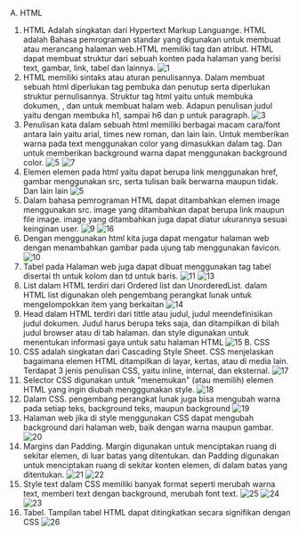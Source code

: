 A. HTML
1. HTML Adalah singkatan dari Hypertext Markup Languange. HTML adalah Bahasa pemrograman standar yang digunakan untuk membuat atau merancang halaman web.HTML memiliki tag dan atribut. HTML dapat membuat struktur dari sebuah konten pada halaman yang berisi text, gambar, link, tabel dan lainnya.
![1](https://github.com/ssepti/SeptianaLestariPWEB1/assets/152271222/fa3594ff-f93d-4f81-9329-dfc2d5ec8867)
3. HTML memiliki sintaks atau aturan penulisannya. Dalam membuat sebuah html diperlukan tag pembuka dan penutup serta diperlukan struktur pernulisannya. Struktur tag html yaitu <html> untuk membuka dokumen, <head> , dan <body> untuk membuat halam web. Adapun penulisan judul yaitu dengan membuka h1, sampai h6 dan p untuk paragraph.
![3](https://github.com/ssepti/SeptianaLestariPWEB1/assets/152271222/864c59eb-5928-48e6-abca-86089e4a770c)
4. Penulisan kata dalam sebuah html  memiliki berbagai macam cara/font antara lain yaitu arial, times new roman, dan lain lain. Untuk memberikan warna pada text menggunakan color yang dimasukkan dalam tag. Dan untuk memberikan background warna dapat menggunakan background color.
![5](https://github.com/ssepti/SeptianaLestariPWEB1/assets/152271222/0d10063d-7809-42a6-b2f4-e05f287e6ee0)
![7](https://github.com/ssepti/SeptianaLestariPWEB1/assets/152271222/7f5ac69f-7022-4a36-aa6a-ef1be421ce89)
5. Elemen elemen pada html yaitu dapat berupa link menggunakan href, gambar menggunakan src, serta tulisan baik berwarna maupun tidak. Dan lain lain
![5](https://github.com/ssepti/SeptianaLestariPWEB1/assets/152271222/ebb14ddf-7336-40dd-8b3d-4aa96b81830e)
6. Dalam bahasa pemrograman HTML dapat ditambahkan elemen image menggunakan src. image yang ditambahkan dapat berupa link maupun file image. image yang ditambahkan juga dapat diatur ukurannya sesuai keinginan user.
![9](https://github.com/ssepti/SeptianaLestariPWEB1/assets/152271222/b146fabd-b954-4f3b-8d42-de61fcbe873b)
![16](https://github.com/ssepti/SeptianaLestariPWEB1/assets/152271222/e60cc9a7-ea81-4527-96a0-a98898028d78)
8. Dengan menggunakan html kita juga dapat mengatur halaman web dengan menambahkan gambar pada ujung tab menggunakan favicon.
![10](https://github.com/ssepti/SeptianaLestariPWEB1/assets/152271222/2e28f2b3-5e16-4249-9739-c2122404726d)
9. Tabel pada Halaman web juga dapat dibuat menggunakan tag tabel disertai th untuk kolom dan td untuk baris.
![11](https://github.com/ssepti/SeptianaLestariPWEB1/assets/152271222/72d9b106-ad6a-4e50-8aa2-e9f3bf4a9c6a)
![13](https://github.com/ssepti/SeptianaLestariPWEB1/assets/152271222/d2535d5f-91c8-4445-91f5-88ef38701c65)
10. List dalam HTML terdiri dari Ordered list dan UnorderedList. dalam HTML list digunakan oleh pengembang perangkat lunak untuk mengelompokkan item yang berkaitan
![14](https://github.com/ssepti/SeptianaLestariPWEB1/assets/152271222/1f12c6f5-1999-4a9f-8d8d-ad7f654315c9)
11. Head dalam HTML terdiri dari tittle atau judul, judul meendefinisikan judul dokumen. Judul harus berupa teks saja, dan ditampilkan di bilah judul browser atau di tab halaman. dan style digunakan untuk menentukan informasi gaya untuk satu halaman HTML
![15](https://github.com/ssepti/SeptianaLestariPWEB1/assets/152271222/e44d04bc-24d9-464a-9ee7-d1ec2ba0be91)
B. CSS
13. CSS adalah singkatan dari Cascading Style Sheet. CSS menjelaskan bagaimana elemen HTML ditampilkan di layar, kertas, atau di media lain. Terdapat 3 jenis penulisan CSS, yaitu inline, internal, dan eksternal.
![17](https://github.com/ssepti/SeptianaLestariPWEB1/assets/152271222/950113eb-58c2-407a-a442-6db4d79b71d3)
14. Selector CSS digunakan untuk "menemukan" (atau memilih) elemen HTML yang ingin diubah mengggunakan style.
![18](https://github.com/ssepti/SeptianaLestariPWEB1/assets/152271222/46f265bd-a402-4600-a10c-27b45ca8cf07)
15. Dalam CSS. pengembang perangkat lunak juga bisa mengubah warna pada setiap teks, background teks, maupun background
![19](https://github.com/ssepti/SeptianaLestariPWEB1/assets/152271222/2025dfc2-24e0-4991-86fc-4d09a2711f13)
16. Halaman web jika di style menggunakan CSS dapat mengubah background dari halaman web, baik dengan warna maupun gambar.
![20](https://github.com/ssepti/SeptianaLestariPWEB1/assets/152271222/647ee6d7-d23c-499f-b673-63bded0a1969)
17. Margins dan Padding. Margin digunakan untuk menciptakan ruang di sekitar elemen, di luar batas yang ditentukan. dan Padding digunakan untuk menciptakan ruang di sekitar konten elemen, di dalam batas yang ditentukan.
![21](https://github.com/ssepti/SeptianaLestariPWEB1/assets/152271222/c82f4357-8902-450c-ab5f-5ef2827de4fa)
![22](https://github.com/ssepti/SeptianaLestariPWEB1/assets/152271222/f680c520-9d33-4e94-b690-0ebd8990def2)
18. Style text dalam CSS memiliki banyak format seperti merubah warna text, memberi text dengan background, merubah font text.
![25](https://github.com/ssepti/SeptianaLestariPWEB1/assets/152271222/c40908dd-d038-41d9-9c65-dbfdc6af1996)
![24](https://github.com/ssepti/SeptianaLestariPWEB1/assets/152271222/aab223ff-0d7b-4f09-a9e5-5472dd5237ab)
![23](https://github.com/ssepti/SeptianaLestariPWEB1/assets/152271222/efe39c62-4d71-4bf1-92d4-cb20d6dad3a7)
19. Tabel. Tampilan tabel HTML dapat ditingkatkan secara signifikan dengan CSS
![26](https://github.com/ssepti/SeptianaLestariPWEB1/assets/152271222/73a31128-96b9-4280-9510-9e3394f63515)

